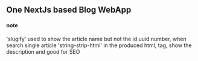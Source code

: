 ## One NextJs based Blog WebApp

#### note

'slugify' used to show the article name but not the id uuid number, when search single article
'string-strip-html' in the produced html, tag, show the description and good for SEO
